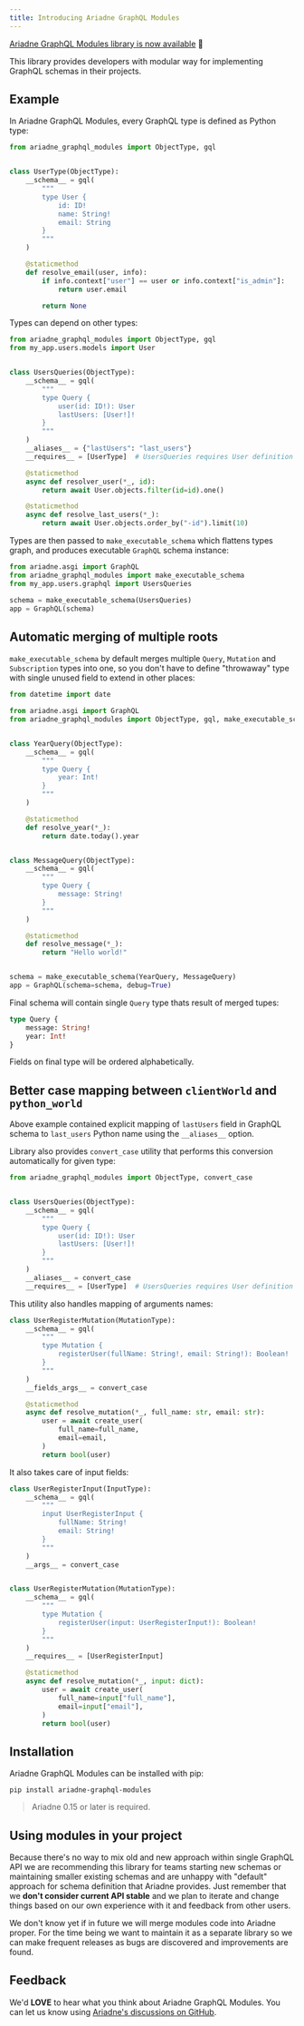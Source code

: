 ```yaml
---
title: Introducing Ariadne GraphQL Modules
---
```


[Ariadne GraphQL Modules library is now available](https://github.com/mirumee/ariadne-graphql-modules) 🎉 

This library provides developers with modular way for implementing GraphQL schemas in their projects.

<!--truncate-->

## Example

In Ariadne GraphQL Modules, every GraphQL type is defined as Python type:

```python
from ariadne_graphql_modules import ObjectType, gql


class UserType(ObjectType):
    __schema__ = gql(
        """
        type User {
            id: ID!
            name: String!
            email: String
        }
        """
    )

    @staticmethod
    def resolve_email(user, info):
        if info.context["user"] == user or info.context["is_admin"]:
            return user.email

        return None
```

Types can depend on other types:

```python
from ariadne_graphql_modules import ObjectType, gql
from my_app.users.models import User


class UsersQueries(ObjectType):
    __schema__ = gql(
        """
        type Query {
            user(id: ID!): User
            lastUsers: [User!]!
        }
        """
    )
    __aliases__ = {"lastUsers": "last_users"}
    __requires__ = [UserType]  # UsersQueries requires User definition

    @staticmethod
    async def resolver_user(*_, id):
        return await User.objects.filter(id=id).one()

    @staticmethod
    async def resolve_last_users(*_):
        return await User.objects.order_by("-id").limit(10)
```

Types are then passed to `make_executable_schema` which flattens types graph, and produces executable `GraphQL` schema instance:

```python
from ariadne.asgi import GraphQL
from ariadne_graphql_modules import make_executable_schema
from my_app.users.graphql import UsersQueries

schema = make_executable_schema(UsersQueries)
app = GraphQL(schema)
```

## Automatic merging of multiple roots

`make_executable_schema` by default merges multiple `Query`, `Mutation` and `Subscription` types into one, so you don't have to define "throwaway" type with single unused field to extend in other places:

```python
from datetime import date

from ariadne.asgi import GraphQL
from ariadne_graphql_modules import ObjectType, gql, make_executable_schema


class YearQuery(ObjectType):
    __schema__ = gql(
        """
        type Query {
            year: Int!
        }
        """
    )

    @staticmethod
    def resolve_year(*_):
        return date.today().year


class MessageQuery(ObjectType):
    __schema__ = gql(
        """
        type Query {
            message: String!
        }
        """
    )

    @staticmethod
    def resolve_message(*_):
        return "Hello world!"


schema = make_executable_schema(YearQuery, MessageQuery)
app = GraphQL(schema=schema, debug=True)
```

Final schema will contain single `Query` type thats result of merged tupes:

```graphql
type Query {
    message: String!
    year: Int!
}
```

Fields on final type will be ordered alphabetically.


## Better case mapping between `clientWorld` and `python_world`

Above example contained explicit mapping of `lastUsers` field in GraphQL schema to `last_users` Python name using the `__aliases__` option.

Library also provides `convert_case` utility that performs this conversion automatically for given type:

```python
from ariadne_graphql_modules import ObjectType, convert_case


class UsersQueries(ObjectType):
    __schema__ = gql(
        """
        type Query {
            user(id: ID!): User
            lastUsers: [User!]!
        }
        """
    )
    __aliases__ = convert_case
    __requires__ = [UserType]  # UsersQueries requires User definition
```

This utility also handles mapping of arguments names:

```python
class UserRegisterMutation(MutationType):
    __schema__ = gql(
        """
        type Mutation {
            registerUser(fullName: String!, email: String!): Boolean!
        }
        """
    )
    __fields_args__ = convert_case

    @staticmethod
    async def resolve_mutation(*_, full_name: str, email: str):
        user = await create_user(
            full_name=full_name,
            email=email,
        )
        return bool(user)
```

It also takes care of input fields:

```python
class UserRegisterInput(InputType):
    __schema__ = gql(
        """
        input UserRegisterInput {
            fullName: String!
            email: String!
        }
        """
    )
    __args__ = convert_case


class UserRegisterMutation(MutationType):
    __schema__ = gql(
        """
        type Mutation {
            registerUser(input: UserRegisterInput!): Boolean!
        }
        """
    )
    __requires__ = [UserRegisterInput]

    @staticmethod
    async def resolve_mutation(*_, input: dict):
        user = await create_user(
            full_name=input["full_name"],
            email=input["email"],
        )
        return bool(user)
```


## Installation

Ariadne GraphQL Modules can be installed with pip:

```console
pip install ariadne-graphql-modules
```

> Ariadne 0.15 or later is required.


## Using modules in your project

Because there's no way to mix old and new approach within single GraphQL API we are recommending this library for teams starting new schemas or maintaining smaller existing schemas and are unhappy with "default" approach for schema definition that Ariadne provides. Just remember that we **don't consider current API stable** and we plan to iterate and change things based on our own experience with it and feedback from other users.

We don't know yet if in future we will merge modules code into Ariadne proper. For the time being we want to maintain it as a separate library so we can make frequent releases as bugs are discovered and improvements are found.


## Feedback

We'd **LOVE** to hear what you think about Ariadne GraphQL Modules. You can let us know using [Ariadne's discussions on GitHub](https://github.com/mirumee/ariadne/discussions).